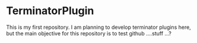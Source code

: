 # TerminatorPlugin

This is my first repository.
I am planning to develop terminator plugins here,
but the main objective for this repository is to test 
github ....stuff  ...?
